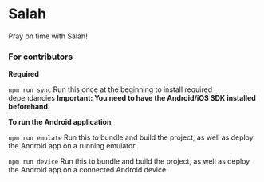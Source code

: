 # Salah

Pray on time with Salah!

### For contributors

**Required**

`npm run sync`
Run this once at the beginning to install required dependancies **Important: You need to have the Android/iOS SDK installed beforehand.**

**To run the Android application**

`npm run emulate`
Run this to bundle and build the project, as well as deploy the Android app on a running emulator.

`npm run device`
Run this to bundle and build the project, as well as deploy the Android app on a connected Android device.
